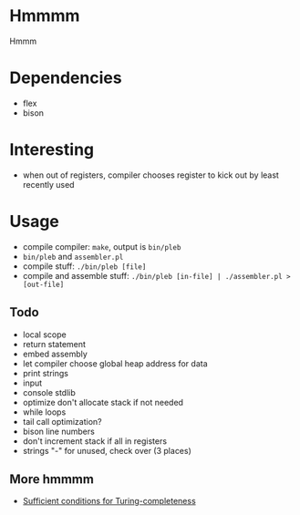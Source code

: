 # Hmmmm
Hmmm

# Dependencies
- flex
- bison

# Interesting
- when out of registers, compiler chooses register to kick out by least recently used

# Usage
- compile compiler: `make`, output is `bin/pleb`
- `bin/pleb` and `assembler.pl`
- compile stuff: `./bin/pleb [file]`
- compile and assemble stuff: `./bin/pleb [in-file] | ./assembler.pl > [out-file]`

## Todo
- local scope
- return statement
- embed assembly
- let compiler choose global heap address for data
- print strings
- input
- console stdlib
- optimize don't allocate stack if not needed
- while loops
- tail call optimization?
- bison line numbers
- don't increment stack if all in registers
- strings "-" for unused, check over (3 places)

## More hmmmm
- [Sufficient conditions for Turing-completeness][1]

[1]: http://cs.stackexchange.com/questions/991/are-there-minimum-criteria-for-a-programming-language-being-turing-complete
